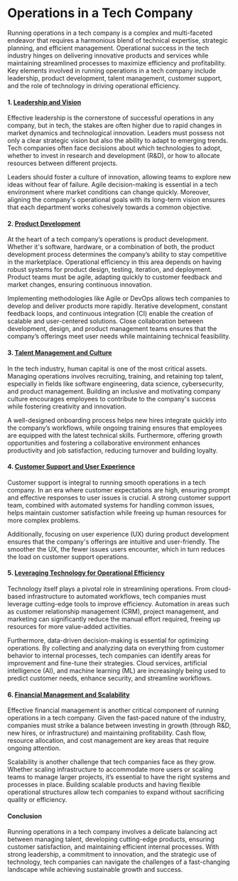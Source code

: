 # Operations in a Tech Company

Running operations in a tech company is a complex and multi-faceted endeavor that requires a harmonious blend of technical expertise, strategic planning, and efficient management. Operational success in the tech industry hinges on delivering innovative products and services while maintaining streamlined processes to maximize efficiency and profitability. Key elements involved in running operations in a tech company include leadership, product development, talent management, customer support, and the role of technology in driving operational efficiency.

#### 1. [Leadership and Vision](./LEADERSHIP.md)

Effective leadership is the cornerstone of successful operations in any company, but in tech, the stakes are often higher due to rapid changes in market dynamics and technological innovation. Leaders must possess not only a clear strategic vision but also the ability to adapt to emerging trends. Tech companies often face decisions about which technologies to adopt, whether to invest in research and development (R&D), or how to allocate resources between different projects.

Leaders should foster a culture of innovation, allowing teams to explore new ideas without fear of failure. Agile decision-making is essential in a tech environment where market conditions can change quickly. Moreover, aligning the company's operational goals with its long-term vision ensures that each department works cohesively towards a common objective.

#### 2. [Product Development](./PROCESSES.md)

At the heart of a tech company’s operations is product development. Whether it's software, hardware, or a combination of both, the product development process determines the company’s ability to stay competitive in the marketplace. Operational efficiency in this area depends on having robust systems for product design, testing, iteration, and deployment. Product teams must be agile, adapting quickly to customer feedback and market changes, ensuring continuous innovation.

Implementing methodologies like Agile or DevOps allows tech companies to develop and deliver products more rapidly. Iterative development, constant feedback loops, and continuous integration (CI) enable the creation of scalable and user-centered solutions. Close collaboration between development, design, and product management teams ensures that the company’s offerings meet user needs while maintaining technical feasibility.

#### 3. [Talent Management and Culture](./TALENT.md)

In the tech industry, human capital is one of the most critical assets. Managing operations involves recruiting, training, and retaining top talent, especially in fields like software engineering, data science, cybersecurity, and product management. Building an inclusive and motivating company culture encourages employees to contribute to the company's success while fostering creativity and innovation.

A well-designed onboarding process helps new hires integrate quickly into the company’s workflows, while ongoing training ensures that employees are equipped with the latest technical skills. Furthermore, offering growth opportunities and fostering a collaborative environment enhances productivity and job satisfaction, reducing turnover and building loyalty.

#### 4. [Customer Support and User Experience](../EXPERIENCE/)

Customer support is integral to running smooth operations in a tech company. In an era where customer expectations are high, ensuring prompt and effective responses to user issues is crucial. A strong customer support team, combined with automated systems for handling common issues, helps maintain customer satisfaction while freeing up human resources for more complex problems.

Additionally, focusing on user experience (UX) during product development ensures that the company's offerings are intuitive and user-friendly. The smoother the UX, the fewer issues users encounter, which in turn reduces the load on customer support operations.

#### 5. [Leveraging Technology for Operational Efficiency](./TOOLS.md)

Technology itself plays a pivotal role in streamlining operations. From cloud-based infrastructure to automated workflows, tech companies must leverage cutting-edge tools to improve efficiency. Automation in areas such as customer relationship management (CRM), project management, and marketing can significantly reduce the manual effort required, freeing up resources for more value-added activities.

Furthermore, data-driven decision-making is essential for optimizing operations. By collecting and analyzing data on everything from customer behavior to internal processes, tech companies can identify areas for improvement and fine-tune their strategies. Cloud services, artificial intelligence (AI), and machine learning (ML) are increasingly being used to predict customer needs, enhance security, and streamline workflows.

#### 6. [Financial Management and Scalability](../README.md#finance-and-operations)

Effective financial management is another critical component of running operations in a tech company. Given the fast-paced nature of the industry, companies must strike a balance between investing in growth (through R&D, new hires, or infrastructure) and maintaining profitability. Cash flow, resource allocation, and cost management are key areas that require ongoing attention.

Scalability is another challenge that tech companies face as they grow. Whether scaling infrastructure to accommodate more users or scaling teams to manage larger projects, it’s essential to have the right systems and processes in place. Building scalable products and having flexible operational structures allow tech companies to expand without sacrificing quality or efficiency.

#### Conclusion

Running operations in a tech company involves a delicate balancing act between managing talent, developing cutting-edge products, ensuring customer satisfaction, and maintaining efficient internal processes. With strong leadership, a commitment to innovation, and the strategic use of technology, tech companies can navigate the challenges of a fast-changing landscape while achieving sustainable growth and success.